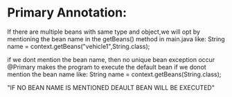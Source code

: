 Primary Annotation:
===================

If there are multiple beans with same type and object,we will opt by mentioning the bean name in the getBeans() method in main.java
like:
String name = context.getBeans("vehicle1",String.class);

if we dont mention the bean name, then no unique bean exception occur
@Primary makes the program to execute the default bean if we donot mention the bean name
like:
String name = context.getBeans(String.class);

"IF NO BEAN NAME IS MENTIONED DEAULT BEAN WILL BE EXECUTED"

